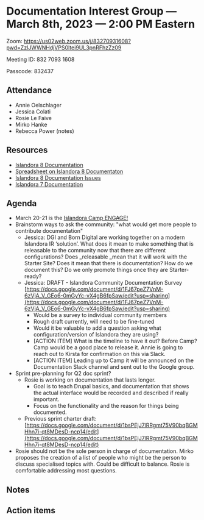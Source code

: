 # Documentation Interest Group — March 8th, 2023 — 2:00 PM Eastern

Zoom: https://us02web.zoom.us/j/83270931608?pwd=ZzlJWWNHdjVPS0ltei9UL3pnRFhzZz09

Meeting ID: 832 7093 1608

Passcode: 832437

## Attendance
* Annie Oelschlager
* Jessica Colati
* Rosie Le Faive
* Mirko Hanke
* Rebecca Power (notes)

## Resources
* [Islandora 8 Documentation](https://islandora.github.io/documentation/)
* [Spreadsheet on Islandora 8 Documentaton](https://docs.google.com/spreadsheets/d/1E-kRw9xE60CKK0qL1-phzeVKjEZu3qBKZ9d3LH1hDEE/edit?usp=sharing)
* [Islandora 8 Documentation Issues](https://github.com/Islandora/documentation/issues?q=is%3Aopen+is%3Aissue+label%3A%22Type%3A+documentation%22)
* [Islandora 7 Documentation](https://wiki.lyrasis.org/display/ISLANDORA/Start)

## Agenda
* March 20-21 is the [Islandora Camp ENGAGE!](https://github.com/Islandora/islandora-community/wiki/IslandoraCamp-2023)
* Brainstorm ways to ask the community: "what would get more people to contribute documentation"
    * Jessica: DGI and Born Digital are working together on a modern Islandora IR ‘solution’. What does it mean to make something that is releasable to the community now that there are different configurations? Does _releasable _mean that it will work with the Starter Site? Does it mean that there is documentation? How do we document this? Do we only promote things once they are Starter-ready?
    * Jessica: DRAFT - Islandora Community Documentation Survey [https://docs.google.com/document/d/1FJ67peZ7VnM-6zVjA_V_GEo6-0mGyYc-vX4gB6fpSaw/edit?usp=sharing](https://docs.google.com/document/d/1FJ67peZ7VnM-6zVjA_V_GEo6-0mGyYc-vX4gB6fpSaw/edit?usp=sharing) 
        * Would be a survey to individual community members
        * Rough draft currently, will need to be fine-tuned
        * Would it be valuable to add a question asking what configuration/version of Islandora they are using?
        * [ACTION ITEM] What is the timeline to have it out? Before Camp? Camp would be a good place to release it. Annie is going to reach out to Kirsta for confirmation on this via Slack. 
        * [ACTION ITEM] Leading up to Camp it will be announced on the Documentation Slack channel and sent out to the Google group.
* Sprint pre-planning for Q2 doc sprint?
    * Rosie is working on documentation that lasts longer.
        * Goal is to teach Drupal basics, and documentation that shows the actual interface would be recorded and described if really important.
        * Focus on the functionality and the reason for things being documented.  
    * Previous sprint charter draft: [https://docs.google.com/document/d/1bsPEjJ7lRRgmt75V90bqBGMHhn7i-qt8MDesD-ncp14/edit](https://docs.google.com/document/d/1bsPEjJ7lRRgmt75V90bqBGMHhn7i-qt8MDesD-ncp14/edit) 
* Rosie should not be the sole person in charge of documentation. Mirko proposes the creation of a list of people who might be the person to discuss specialised topics with. Could be difficult to balance. Rosie is comfortable addressing most questions. 

## Notes


## Action items
